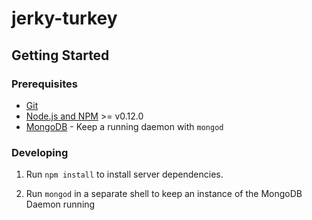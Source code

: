 # jerky-turkey

## Getting Started

### Prerequisites

- [Git](https://git-scm.com/)
- [Node.js and NPM](nodejs.org) >= v0.12.0
- [MongoDB](https://www.mongodb.org/) - Keep a running daemon with `mongod`

### Developing

1. Run `npm install` to install server dependencies.

2. Run `mongod` in a separate shell to keep an instance of the MongoDB Daemon running

